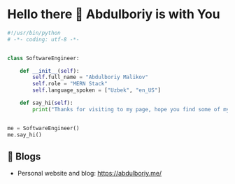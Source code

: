 # Hello there 👋 Abdulboriy is with You



```python
#!/usr/bin/python
# -*- coding: utf-8 -*-


class SoftwareEngineer:

    def __init__(self):
        self.full_name = "Abdulboriy Malikov"
        self.role = "MERN Stack"
        self.language_spoken = ["Uzbek", "en_US"]

    def say_hi(self):
        print("Thanks for visiting to my page, hope you find some of my work interesting.")


me = SoftwareEngineer()
me.say_hi()
```

## 📝 Blogs

- Personal website and blog: https://abdulboriy.me/
